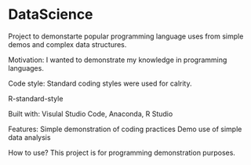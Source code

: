 # DataScience
Project to demonstarte popular programming language uses from simple demos and complex data structures.

Motivation:
I wanted to demonstrate my knowledge in programming languages.


Code style:
Standard coding styles were used for calrity.

R-standard-style


Built with:
Visulal Studio Code, Anaconda, R Studio

Features:
Simple demonstration of coding practices
Demo use of simple data analysis


How to use?
This project is for programming demonstration purposes.
